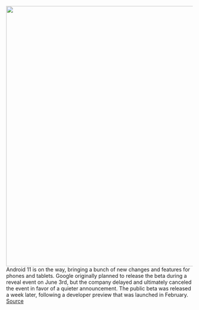 <img src='https://cdn.vox-cdn.com/thumbor/1qh-WItX2TZ-sJp-4RcvvPTidmE=/0x0:2040x1360/1200x800/filters:focal(857x517:1183x843)/cdn.vox-cdn.com/uploads/chorus_image/image/66918787/acastro_200219_1777_android_11_0001.0.jpg' width='700px' /><br/>
Android 11 is on the way, bringing a bunch of new changes and features for phones and tablets. Google originally planned to release the beta during a reveal event on June 3rd, but the company delayed and ultimately canceled the event in favor of a quieter announcement. The public beta was released a week later, following a developer preview that was launched in February.
<a href='https://www.theverge.com/21280252/android-11-google-2020-rumors-news-updates'> Source <a/>
